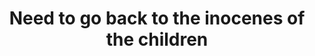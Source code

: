 ---
pid: ns139
title: Need to go back to the inocenes of the children
location_transcription: Norres Square Park
coordinates: "[-75.134684677462, 39.982842040405]"
zipcode: '19122'
gen_neighborhood: North Philadelphia
neighborhood: Yorktown,Old Kensington,Jinogi
outside_phl: 
age: '63'
age_range: 60-69
instagram: 
image_file_name: ns_139.jpg
proposal_transcription: |-
  And the fighting of the big people and their divitiones
  children playing of all races
topic: Inclusivity,Youth
topic_summary: 0, 0
type: Other No Form
keywords_other: children, diversity, innocence
credit: Susan Skerrett
image_labels: 
twitter: 
facebook: 
permalink: "/monuments/ns139/"
layout: item-page
---